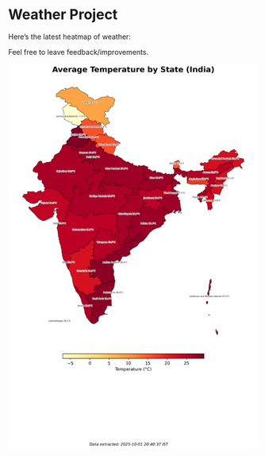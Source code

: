 # Weather Project

Here’s the latest heatmap of weather:

Feel free to leave feedback/improvements.

![India Heatmap](docs/assets/india_heatmap.png?v=DD446F)
